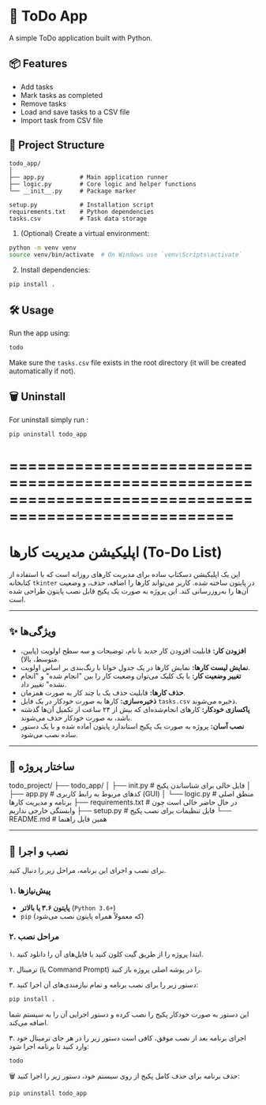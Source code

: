 # 📝 ToDo App

A simple ToDo application built with Python.

## 📦 Features

- Add tasks
- Mark tasks as completed
- Remove tasks
- Load and save tasks to a CSV file
- Import task from CSV file

## 📁 Project Structure

```
todo_app/
│
├── app.py          # Main application runner
├── logic.py        # Core logic and helper functions
└── __init__.py     # Package marker

setup.py            # Installation script
requirements.txt    # Python dependencies
tasks.csv           # Task data storage
```

1. (Optional) Create a virtual environment:

```bash
python -m venv venv
source venv/bin/activate  # On Windows use `venv\Scripts\activate`
```

2. Install dependencies:

```bash
pip install .
```

## 🛠 Usage

Run the app using:

```bash
todo
```

Make sure the `tasks.csv` file exists in the root directory (it will be created automatically if not).

## 🗑️ Uninstall

For uninstall simply run :

```bash
pip uninstall todo_app
```

# ======================================================================================================

# اپلیکیشن مدیریت کارها (To-Do List)

این یک اپلیکیشن دسکتاپ ساده برای مدیریت کارهای روزانه است که با استفاده از کتابخانه `tkinter` در پایتون ساخته شده. کاربر می‌تواند کارها را اضافه، حذف، و وضعیت آن‌ها را به‌روزرسانی کند. این پروژه به صورت یک پکیج قابل نصب پایتون طراحی شده است.

---

## ✨ ویژگی‌ها

- **افزودن کار:** قابلیت افزودن کار جدید با نام، توضیحات و سه سطح اولویت (پایین، متوسط، بالا).
- **نمایش لیست کارها:** نمایش کارها در یک جدول خوانا با رنگ‌بندی بر اساس اولویت.
- **تغییر وضعیت کار:** با یک کلیک می‌توان وضعیت کار را بین "انجام شده" و "انجام نشده" تغییر داد.
- **حذف کارها:** قابلیت حذف یک یا چند کار به صورت همزمان.
- **ذخیره‌سازی:** کارها به صورت خودکار در یک فایل `tasks.csv` ذخیره می‌شوند.
- **پاکسازی خودکار:** کارهای انجام‌شده‌ای که بیش از ۲۴ ساعت از تکمیل آن‌ها گذشته باشد، به صورت خودکار حذف می‌شوند.
- **نصب آسان:** پروژه به صورت یک پکیج استاندارد پایتون آماده شده و با یک دستور ساده نصب می‌شود.

---

## 📂 ساختار پروژه

todo_project/
├── todo_app/
│ ├── init.py # فایل خالی برای شناساندن پکیج
│ ├── app.py # کدهای مربوط به رابط کاربری (GUI)
│ └── logic.py # منطق اصلی برنامه و مدیریت کارها
├── requirements.txt # در حال حاضر خالی است چون وابستگی خارجی نداریم
├── setup.py # فایل تنظیمات برای نصب پکیج
└── README.md # همین فایل راهنما

---

## 🚀 نصب و اجرا

برای نصب و اجرای این برنامه، مراحل زیر را دنبال کنید.

### ۱. پیش‌نیازها

- **پایتون ۳.۶ یا بالاتر** (`Python 3.6+`)
- `pip` (که معمولاً همراه پایتون نصب می‌شود)

### ۲. مراحل نصب

۱. ابتدا پروژه را از طریق گیت کلون کنید یا فایل‌های آن را دانلود کنید.

۲. ترمینال (یا Command Prompt) را در پوشه اصلی پروژه باز کنید.

۳. دستور زیر را برای نصب برنامه و تمام نیازمندی‌های آن اجرا کنید:

```bash
pip install .
```

این دستور به صورت خودکار پکیج را نصب کرده و دستور اجرایی آن را به سیستم شما اضافه می‌کند.

۳. اجرای برنامه
بعد از نصب موفق، کافی است دستور زیر را در هر جای ترمینال خود وارد کنید تا برنامه اجرا شود:

```bash
todo
```

🗑️ حذف برنامه
برای حذف کامل پکیج از روی سیستم خود، دستور زیر را اجرا کنید:

```bash
pip uninstall todo_app
```
